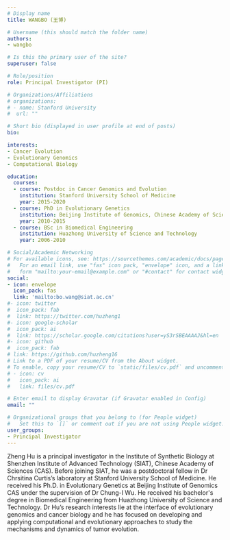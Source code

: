 ```yaml
---
# Display name
title: WANGBO (王博)

# Username (this should match the folder name)
authors:
- wangbo

# Is this the primary user of the site?
superuser: false

# Role/position
role: Principal Investigator (PI)

# Organizations/Affiliations
# organizations:
# - name: Stanford University
#  url: ""

# Short bio (displayed in user profile at end of posts)
bio: 

interests:
- Cancer Evolution
- Evolutionary Genomics
- Computational Biology

education:
  courses:
  - course: Postdoc in Cancer Genomics and Evolution
    institution: Stanford University School of Medicine
    year: 2015-2020
  - course: PhD in Evolutionary Genetics
    institution: Beijing Institute of Genomics, Chinese Academy of Sciences (CAS)
    year: 2010-2015
  - course: BSc in Biomedical Engineering
    institution: Huazhong University of Science and Technology
    year: 2006-2010

# Social/Academic Networking
# For available icons, see: https://sourcethemes.com/academic/docs/page-builder/#icons
#   For an email link, use "fas" icon pack, "envelope" icon, and a link in the
#   form "mailto:your-email@example.com" or "#contact" for contact widget.
social:
- icon: envelope
  icon_pack: fas
  link: 'mailto:bo.wang@siat.ac.cn'
#- icon: twitter
#  icon_pack: fab
#  link: https://twitter.com/huzheng1
#- icon: google-scholar
#  icon_pack: ai
#  link: https://scholar.google.com/citations?user=yS3rSBEAAAAJ&hl=en
#- icon: github
#  icon_pack: fab
# link: https://github.com/huzheng16
# Link to a PDF of your resume/CV from the About widget.
# To enable, copy your resume/CV to `static/files/cv.pdf` and uncomment the lines below.
# - icon: cv
#   icon_pack: ai
#   link: files/cv.pdf

# Enter email to display Gravatar (if Gravatar enabled in Config)
email: ""

# Organizational groups that you belong to (for People widget)
#   Set this to `[]` or comment out if you are not using People widget.
user_groups:
- Principal Investigator
---
```


Zheng Hu is a principal investigator in the Institute of Synthetic Biology at Shenzhen Institute of Advanced Technology (SIAT), Chinese Academy of Sciences (CAS). Before joining SIAT, he was a postdoctoral fellow in Dr Chrsitina Curtis’s laboratory at Stanford University School of Medicine. He received his Ph.D. in Evolutionary Genetics at Beijing Institute of Genomics CAS under the supervision of Dr Chung-I Wu. He received his bachelor's degree in Biomedical Engineering from Huazhong University of Science and Technology. Dr Hu’s research interests lie at the interface of evolutionary genomics and cancer biology and he has focused on developing and applying computational and evolutionary approaches to study the mechanisms and dynamics of tumor evolution.
